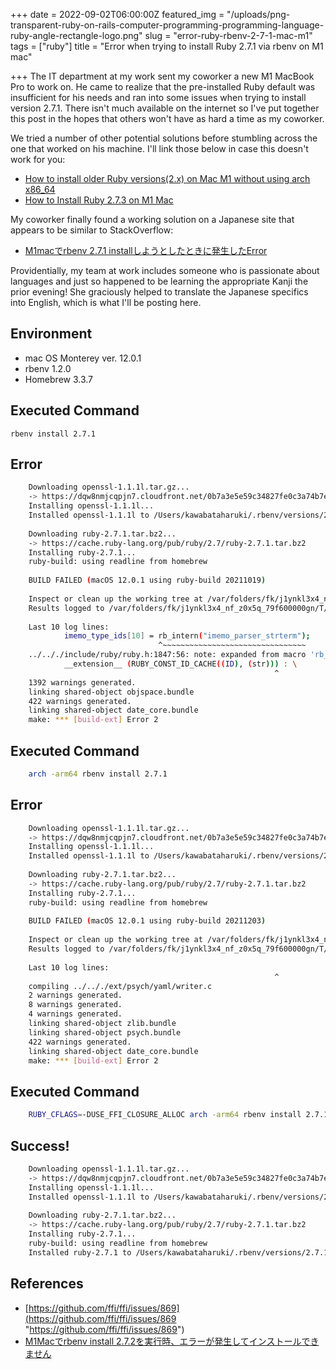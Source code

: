 +++
date = 2022-09-02T06:00:00Z
featured_img = "/uploads/png-transparent-ruby-on-rails-computer-programming-programming-language-ruby-angle-rectangle-logo.png"
slug = "error-ruby-rbenv-2-7-1-mac-m1"
tags = ["ruby"]
title = "Error when trying to install Ruby 2.7.1 via rbenv on M1 mac"

+++
The IT department at my work sent my coworker a new M1 MacBook Pro to work on. He came to realize that the pre-installed Ruby default was insufficient for his needs and ran into some issues when trying to install version 2.7.1. There isn't much available on the internet so I've put together this post in the hopes that others won't have as hard a time as my coworker.

We tried a number of other potential solutions before stumbling across the one that worked on his machine. I'll link those below in case this doesn't work for you:

* [How to install older Ruby versions(2.x) on Mac M1 without using arch x86_64](https://dollardhingra.com/blog/install-ruby-old-versions-macm1/)
* [How to Install Ruby 2.7.3 on M1 Mac](https://nickymarino.com/2021/12/17/install-ruby-273-on-m1/)

My coworker finally found a working solution on a Japanese site that appears to be similar to StackOverflow:

* [M1macでrbenv 2.7.1 installしようとしたときに発生したError](https://qiita.com/kawabata324/items/78014f244a9c5a84c007)

Providentially, my team at work includes someone who is passionate about languages and just so happened to be learning the appropriate Kanji the prior evening! She graciously helped to translate the Japanese specifics into English, which is what I'll be posting here.

## Environment

* mac OS Monterey ver. 12.0.1
* rbenv 1.2.0
* Homebrew 3.3.7

## Executed Command

    rbenv install 2.7.1

## Error
```bash
    Downloading openssl-1.1.1l.tar.gz...
    -> https://dqw8nmjcqpjn7.cloudfront.net/0b7a3e5e59c34827fe0c3a74b7ec8baef302b98fa80088d7f9153aa16fa76bd1
    Installing openssl-1.1.1l...
    Installed openssl-1.1.1l to /Users/kawabataharuki/.rbenv/versions/2.7.1
    
    Downloading ruby-2.7.1.tar.bz2...
    -> https://cache.ruby-lang.org/pub/ruby/2.7/ruby-2.7.1.tar.bz2
    Installing ruby-2.7.1...
    ruby-build: using readline from homebrew
    
    BUILD FAILED (macOS 12.0.1 using ruby-build 20211019)
    
    Inspect or clean up the working tree at /var/folders/fk/j1ynkl3x4_nf_z0x5q_79f600000gn/T/ruby-build.20211210132726.25203.UPZtrh
    Results logged to /var/folders/fk/j1ynkl3x4_nf_z0x5q_79f600000gn/T/ruby-build.20211210132726.25203.log
    
    Last 10 log lines:
            imemo_type_ids[10] = rb_intern("imemo_parser_strterm");
                                 ^~~~~~~~~~~~~~~~~~~~~~~~~~~~~~~~~
    ../.././include/ruby/ruby.h:1847:56: note: expanded from macro 'rb_intern'
            __extension__ (RUBY_CONST_ID_CACHE((ID), (str))) : \
                                                           ^
    1392 warnings generated.
    linking shared-object objspace.bundle
    422 warnings generated.
    linking shared-object date_core.bundle
    make: *** [build-ext] Error 2
```
## Executed Command
```bash
    arch -arm64 rbenv install 2.7.1
```
## Error
```bash
    Downloading openssl-1.1.1l.tar.gz...
    -> https://dqw8nmjcqpjn7.cloudfront.net/0b7a3e5e59c34827fe0c3a74b7ec8baef302b98fa80088d7f9153aa16fa76bd1
    Installing openssl-1.1.1l...
    Installed openssl-1.1.1l to /Users/kawabataharuki/.rbenv/versions/2.7.1
    
    Downloading ruby-2.7.1.tar.bz2...
    -> https://cache.ruby-lang.org/pub/ruby/2.7/ruby-2.7.1.tar.bz2
    Installing ruby-2.7.1...
    ruby-build: using readline from homebrew
    
    BUILD FAILED (macOS 12.0.1 using ruby-build 20211203)
    
    Inspect or clean up the working tree at /var/folders/fk/j1ynkl3x4_nf_z0x5q_79f600000gn/T/ruby-build.20211210141535.15027.drzWUT
    Results logged to /var/folders/fk/j1ynkl3x4_nf_z0x5q_79f600000gn/T/ruby-build.20211210141535.15027.log
    
    Last 10 log lines:
                                                           ^
    compiling ../.././ext/psych/yaml/writer.c
    2 warnings generated.
    8 warnings generated.
    4 warnings generated.
    linking shared-object zlib.bundle
    linking shared-object psych.bundle
    422 warnings generated.
    linking shared-object date_core.bundle
    make: *** [build-ext] Error 2
```
## Executed Command
```bash
    RUBY_CFLAGS=-DUSE_FFI_CLOSURE_ALLOC arch -arm64 rbenv install 2.7.1
```
## Success!
```bash
    Downloading openssl-1.1.1l.tar.gz...
    -> https://dqw8nmjcqpjn7.cloudfront.net/0b7a3e5e59c34827fe0c3a74b7ec8baef302b98fa80088d7f9153aa16fa76bd1
    Installing openssl-1.1.1l...
    Installed openssl-1.1.1l to /Users/kawabataharuki/.rbenv/versions/2.7.1
    
    Downloading ruby-2.7.1.tar.bz2...
    -> https://cache.ruby-lang.org/pub/ruby/2.7/ruby-2.7.1.tar.bz2
    Installing ruby-2.7.1...
    ruby-build: using readline from homebrew
    Installed ruby-2.7.1 to /Users/kawabataharuki/.rbenv/versions/2.7.1
```
## References

* [https://github.com/ffi/ffi/issues/869](https://github.com/ffi/ffi/issues/869 "https://github.com/ffi/ffi/issues/869")
* [M1Macでrbenv install 2.7.2を実行時、エラーが発生してインストールできません](https://ja.stackoverflow.com/questions/77921/m1mac%e3%81%a7rbenv-install-2-7-2%e3%82%92%e5%ae%9f%e8%a1%8c%e6%99%82-%e3%82%a8%e3%83%a9%e3%83%bc%e3%81%8c%e7%99%ba%e7%94%9f%e3%81%97%e3%81%a6%e3%82%a4%e3%83%b3%e3%82%b9%e3%83%88%e3%83%bc%e3%83%ab%e3%81%a7%e3%81%8d%e3%81%be%e3%81%9b%e3%82%93)